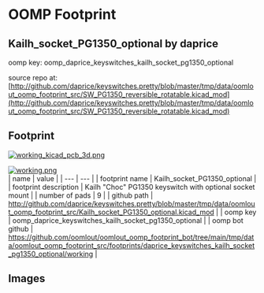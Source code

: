 # OOMP Footprint  
## Kailh_socket_PG1350_optional  by daprice  
  
oomp key: oomp_daprice_keyswitches_kailh_socket_pg1350_optional  
  
source repo at: [http://github.com/daprice/keyswitches.pretty/blob/master/tmp/data/oomlout_oomp_footprint_src/SW_PG1350_reversible_rotatable.kicad_mod](http://github.com/daprice/keyswitches.pretty/blob/master/tmp/data/oomlout_oomp_footprint_src/SW_PG1350_reversible_rotatable.kicad_mod)  
## Footprint  
  
[![working_kicad_pcb_3d.png](working_kicad_pcb_3d_600.png)](working_kicad_pcb_3d.png)  
  
[![working.png](working_600.png)](working.png)  
| name | value | 
| --- | --- | 
| footprint name | Kailh_socket_PG1350_optional | 
| footprint description | Kailh "Choc" PG1350 keyswitch with optional socket mount | 
| number of pads | 9 | 
| github path | http://github.com/daprice/keyswitches.pretty/blob/master/tmp/data/oomlout_oomp_footprint_src/Kailh_socket_PG1350_optional.kicad_mod | 
| oomp key | oomp_daprice_keyswitches_kailh_socket_pg1350_optional | 
| oomp bot github | https://github.com/oomlout/oomlout_oomp_footprint_bot/tree/main/tmp/data/oomlout_oomp_footprint_src/footprints/daprice_keyswitches_kailh_socket_pg1350_optional/working | 
## Images  
